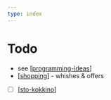 ```yaml
---
type: index
---
```

# Todo

<!-- [x] You can mark it completed by pressing `Alt`+`C` when your cursor is on this line -->
- see [[programming-ideas]]
- [[shopping]] - whishes & offers
- [ ] [[sto-kokkino]]

[//begin]: # "Autogenerated link references for markdown compatibility"
[programming-ideas]: programming-ideas.md "Programming Ideas"
[shopping]: shopping.md "Shopping"
[sto-kokkino]: sto-kokkino.md "Sto Kokkino"
[//end]: # "Autogenerated link references"